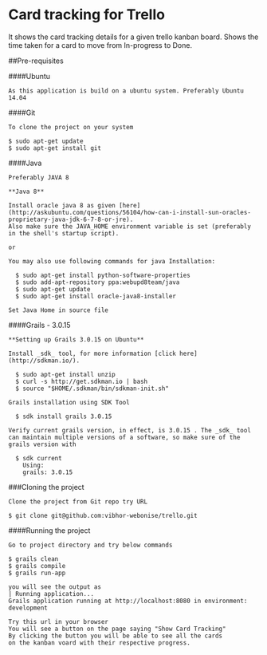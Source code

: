 # Card tracking for Trello

It shows the card tracking details for a given trello kanban board.
Shows the time taken for a card to move from In-progress to Done.

##Pre-requisites

####Ubuntu 

    As this application is build on a ubuntu system. Preferably Ubuntu 14.04
    
####Git

    To clone the project on your system
    
    $ sudo apt-get update
    $ sudo apt-get install git

####Java 

    Preferably JAVA 8

    **Java 8**

    Install oracle java 8 as given [here](http://askubuntu.com/questions/56104/how-can-i-install-sun-oracles-proprietary-java-jdk-6-7-8-or-jre).     
    Also make sure the JAVA_HOME environment variable is set (preferably in the shell's startup script).

    or

    You may also use following commands for java Installation:

      $ sudo apt-get install python-software-properties
      $ sudo add-apt-repository ppa:webupd8team/java
      $ sudo apt-get update
      $ sudo apt-get install oracle-java8-installer

    Set Java Home in source file

####Grails - 3.0.15
    
    **Setting up Grails 3.0.15 on Ubuntu**

    Install _sdk_ tool, for more information [click here](http://sdkman.io/). 

      $ sudo apt-get install unzip
      $ curl -s http://get.sdkman.io | bash
      $ source "$HOME/.sdkman/bin/sdkman-init.sh"

    Grails installation using SDK Tool
   
      $ sdk install grails 3.0.15  
  
    Verify current grails version, in effect, is 3.0.15 . The _sdk_ tool can maintain multiple versions of a software, so make sure of the grails version with  
  
      $ sdk current    
        Using:    
        grails: 3.0.15    

###Cloning the project

    Clone the project from Git repo try URL 
    
    $ git clone git@github.com:vibhor-webonise/trello.git
    
####Running the project

    Go to project directory and try below commands
    
    $ grails clean
    $ grails compile
    $ grails run-app
    
    you will see the output as
    | Running application...
    Grails application running at http://localhost:8080 in environment: development
    
    Try this url in your browser
    You will see a button on the page saying "Show Card Tracking"
    By clicking the button you will be able to see all the cards 
    on the kanban voard with their respective progress.
